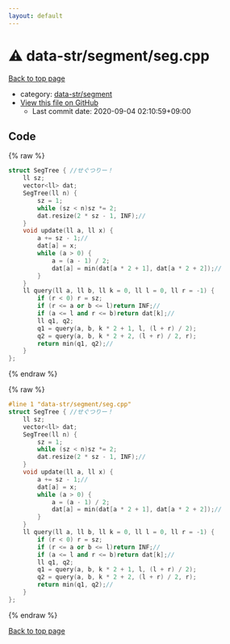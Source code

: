 ```yaml
---
layout: default
---
```


<!-- mathjax config similar to math.stackexchange -->
<script type="text/javascript" async
  src="https://cdnjs.cloudflare.com/ajax/libs/mathjax/2.7.5/MathJax.js?config=TeX-MML-AM_CHTML">
</script>
<script type="text/x-mathjax-config">
  MathJax.Hub.Config({
    TeX: { equationNumbers: { autoNumber: "AMS" }},
    tex2jax: {
      inlineMath: [ ['$','$'] ],
      processEscapes: true
    },
    "HTML-CSS": { matchFontHeight: false },
    displayAlign: "left",
    displayIndent: "2em"
  });
</script>

<script type="text/javascript" src="https://cdnjs.cloudflare.com/ajax/libs/jquery/3.4.1/jquery.min.js"></script>
<script src="https://cdn.jsdelivr.net/npm/jquery-balloon-js@1.1.2/jquery.balloon.min.js" integrity="sha256-ZEYs9VrgAeNuPvs15E39OsyOJaIkXEEt10fzxJ20+2I=" crossorigin="anonymous"></script>
<script type="text/javascript" src="../../../assets/js/copy-button.js"></script>
<link rel="stylesheet" href="../../../assets/css/copy-button.css" />


# :warning: data-str/segment/seg.cpp

<a href="../../../index.html">Back to top page</a>

* category: <a href="../../../index.html#6db66d7b1b7c3dfe9d9b1c6096e86908">data-str/segment</a>
* <a href="{{ site.github.repository_url }}/blob/master/data-str/segment/seg.cpp">View this file on GitHub</a>
    - Last commit date: 2020-09-04 02:10:59+09:00




## Code

<a id="unbundled"></a>
{% raw %}
```cpp
struct SegTree { //せぐつりー！
	ll sz;
	vector<ll> dat;
	SegTree(ll n) {
		sz = 1;
		while (sz < n)sz *= 2;
		dat.resize(2 * sz - 1, INF);//
	}
	void update(ll a, ll x) {
		a += sz - 1;//
		dat[a] = x;
		while (a > 0) {
			a = (a - 1) / 2;
			dat[a] = min(dat[a * 2 + 1], dat[a * 2 + 2]);//
		}
	}
	ll query(ll a, ll b, ll k = 0, ll l = 0, ll r = -1) {
		if (r < 0) r = sz;
		if (r <= a or b <= l)return INF;//
		if (a <= l and r <= b)return dat[k];//
		ll q1, q2;
		q1 = query(a, b, k * 2 + 1, l, (l + r) / 2);
		q2 = query(a, b, k * 2 + 2, (l + r) / 2, r);
		return min(q1, q2);//
	}
};
```
{% endraw %}

<a id="bundled"></a>
{% raw %}
```cpp
#line 1 "data-str/segment/seg.cpp"
struct SegTree { //せぐつりー！
	ll sz;
	vector<ll> dat;
	SegTree(ll n) {
		sz = 1;
		while (sz < n)sz *= 2;
		dat.resize(2 * sz - 1, INF);//
	}
	void update(ll a, ll x) {
		a += sz - 1;//
		dat[a] = x;
		while (a > 0) {
			a = (a - 1) / 2;
			dat[a] = min(dat[a * 2 + 1], dat[a * 2 + 2]);//
		}
	}
	ll query(ll a, ll b, ll k = 0, ll l = 0, ll r = -1) {
		if (r < 0) r = sz;
		if (r <= a or b <= l)return INF;//
		if (a <= l and r <= b)return dat[k];//
		ll q1, q2;
		q1 = query(a, b, k * 2 + 1, l, (l + r) / 2);
		q2 = query(a, b, k * 2 + 2, (l + r) / 2, r);
		return min(q1, q2);//
	}
};

```
{% endraw %}

<a href="../../../index.html">Back to top page</a>

